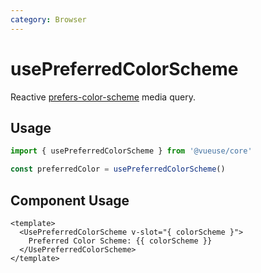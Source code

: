 ```yaml
---
category: Browser
---
```


# usePreferredColorScheme

Reactive [prefers-color-scheme](https://developer.mozilla.org/en-US/docs/Web/CSS/@media/prefers-color-scheme) media query.

## Usage

```ts
import { usePreferredColorScheme } from '@vueuse/core'

const preferredColor = usePreferredColorScheme()
```

## Component Usage

```vue
<template>
  <UsePreferredColorScheme v-slot="{ colorScheme }">
    Preferred Color Scheme: {{ colorScheme }}
  </UsePreferredColorScheme>
</template>
```
